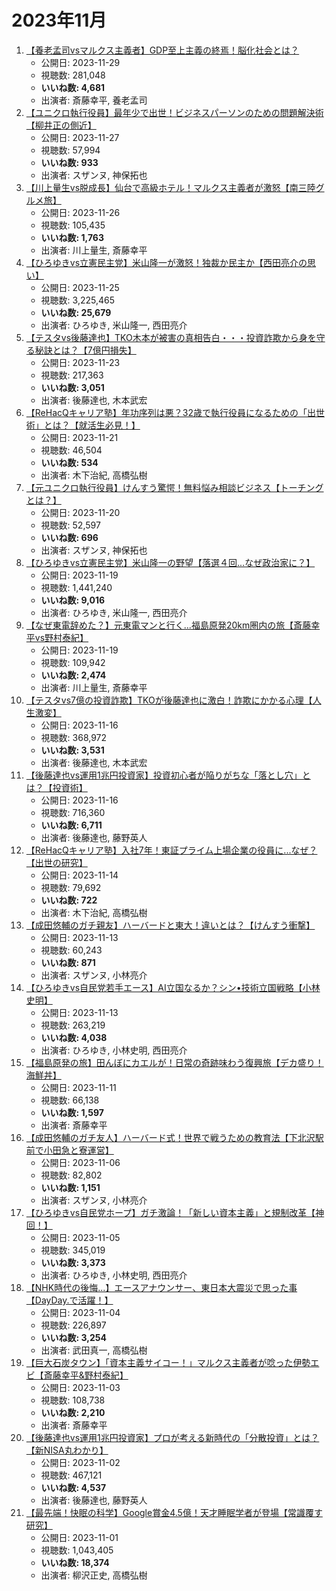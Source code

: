 # 2023年11月

1.  [【養老孟司vsマルクス主義者】GDP至上主義の終焉！脳化社会とは？](https://www.youtube.com/watch?v=MydaJAtKsZk)
    -   公開日: 2023-11-29
    -   視聴数: 281,048
    -   **いいね数: 4,681**
    -   出演者: 斎藤幸平, 養老孟司
2.  [【ユニクロ執行役員】最年少で出世！ビジネスパーソンのための問題解決術【柳井正の側近】](https://www.youtube.com/watch?v=03VeCNQwcIk)
    -   公開日: 2023-11-27
    -   視聴数: 57,994
    -   **いいね数: 933**
    -   出演者: スザンヌ, 神保拓也
3.  [【川上量生vs脱成長】仙台で高級ホテル！マルクス主義者が激怒【南三陸グルメ旅】](https://www.youtube.com/watch?v=lkPNZHjrorc)
    -   公開日: 2023-11-26
    -   視聴数: 105,435
    -   **いいね数: 1,763**
    -   出演者: 川上量生, 斎藤幸平
4.  [【ひろゆきvs立憲民主党】米山隆一が激怒！独裁か民主か【西田亮介の思い】](https://www.youtube.com/watch?v=eOz1CzMBmuQ)
    -   公開日: 2023-11-25
    -   視聴数: 3,225,465
    -   **いいね数: 25,679**
    -   出演者: ひろゆき, 米山隆一, 西田亮介
5.  [【テスタvs後藤達也】TKO木本が被害の真相告白・・・投資詐欺から身を守る秘訣とは？【7億円損失】](https://www.youtube.com/watch?v=280E4OR9c7E)
    -   公開日: 2023-11-23
    -   視聴数: 217,363
    -   **いいね数: 3,051**
    -   出演者: 後藤達也, 木本武宏
6.  [【ReHacQキャリア塾】年功序列は悪？32歳で執行役員になるための「出世術」とは？【就活生必見！】](https://www.youtube.com/watch?v=D0Z_KeBndWI)
    -   公開日: 2023-11-21
    -   視聴数: 46,504
    -   **いいね数: 534**
    -   出演者: 木下治紀, 高橋弘樹
7.  [【元ユニクロ執行役員】けんすう驚愕！無料悩み相談ビジネス【トーチングとは？】](https://www.youtube.com/watch?v=eP_PrxokPI4)
    -   公開日: 2023-11-20
    -   視聴数: 52,597
    -   **いいね数: 696**
    -   出演者: スザンヌ, 神保拓也
8.  [【ひろゆきvs立憲民主党】米山隆一の野望【落選４回...なぜ政治家に？】](https://www.youtube.com/watch?v=Ue3JGrtEO3Y)
    -   公開日: 2023-11-19
    -   視聴数: 1,441,240
    -   **いいね数: 9,016**
    -   出演者: ひろゆき, 米山隆一, 西田亮介
9.  [【なぜ東電辞めた？】元東電マンと行く...福島原発20km圏内の旅【斎藤幸平vs野村泰紀】](https://www.youtube.com/watch?v=R0u-1MMZtes)
    -   公開日: 2023-11-19
    -   視聴数: 109,942
    -   **いいね数: 2,474**
    -   出演者: 川上量生, 斎藤幸平
10. [【テスタvs7億の投資詐欺】TKOが後藤達也に激白！詐欺にかかる心理【人生激変】](https://www.youtube.com/watch?v=EZTsqjUa_Fw)
    -   公開日: 2023-11-16
    -   視聴数: 368,972
    -   **いいね数: 3,531**
    -   出演者: 後藤達也, 木本武宏
11. [【後藤達也vs運用1兆円投資家】投資初心者が陥りがちな「落とし穴」とは？【投資術】](https://www.youtube.com/watch?v=ij7b2WxCrno)
    -   公開日: 2023-11-16
    -   視聴数: 716,360
    -   **いいね数: 6,711**
    -   出演者: 後藤達也, 藤野英人
12. [【ReHacQキャリア塾】入社7年！東証プライム上場企業の役員に...なぜ？【出世の研究】](https://www.youtube.com/watch?v=ZaV7fhK1trU)
    -   公開日: 2023-11-14
    -   視聴数: 79,692
    -   **いいね数: 722**
    -   出演者: 木下治紀, 高橋弘樹
13. [【成田悠輔のガチ親友】ハーバードと東大！違いとは？【けんすう衝撃】](https://www.youtube.com/watch?v=uf0IWgWW2Rk)
    -   公開日: 2023-11-13
    -   視聴数: 60,243
    -   **いいね数: 871**
    -   出演者: スザンヌ, 小林亮介
14. [【ひろゆきvs自民党若手エース】AI立国なるか？シン•技術立国戦略【小林史明】](https://www.youtube.com/watch?v=-JbeYBjHPVA)
    -   公開日: 2023-11-13
    -   視聴数: 263,219
    -   **いいね数: 4,038**
    -   出演者: ひろゆき, 小林史明, 西田亮介
15. [【福島原発の旅】田んぼにカエルが！日常の奇跡味わう復興旅【デカ盛り！海鮮丼】](https://www.youtube.com/watch?v=dHoeKd7UDeE)
    -   公開日: 2023-11-11
    -   視聴数: 66,138
    -   **いいね数: 1,597**
    -   出演者: 斎藤幸平
16. [【成田悠輔のガチ友人】ハーバード式！世界で戦うための教育法【下北沢駅前で小田急と寮運営】](https://www.youtube.com/watch?v=9mJ_1UwSxDs)
    -   公開日: 2023-11-06
    -   視聴数: 82,802
    -   **いいね数: 1,151**
    -   出演者: スザンヌ, 小林亮介
17. [【ひろゆきvs自民党ホープ】ガチ激論！「新しい資本主義」と規制改革【神回！】](https://www.youtube.com/watch?v=Z2hFbfxiJCA)
    -   公開日: 2023-11-05
    -   視聴数: 345,019
    -   **いいね数: 3,373**
    -   出演者: ひろゆき, 小林史明, 西田亮介
18. [【NHK時代の後悔...】エースアナウンサー、東日本大震災で思った事【DayDay.で活躍！】](https://www.youtube.com/watch?v=2n6MNgggHGE)
    -   公開日: 2023-11-04
    -   視聴数: 226,897
    -   **いいね数: 3,254**
    -   出演者: 武田真一, 高橋弘樹
19. [【巨大石炭タウン】「資本主義サイコー！」マルクス主義者が唸った伊勢エビ【斎藤幸平&野村泰紀】](https://www.youtube.com/watch?v=vJKhCj05sbQ)
    -   公開日: 2023-11-03
    -   視聴数: 108,738
    -   **いいね数: 2,210**
    -   出演者: 斎藤幸平
20. [【後藤達也vs運用1兆円投資家】プロが考える新時代の「分散投資」とは？【新NISA丸わかり】](https://www.youtube.com/watch?v=1xcm2-rV-3s)
    -   公開日: 2023-11-02
    -   視聴数: 467,121
    -   **いいね数: 4,537**
    -   出演者: 後藤達也, 藤野英人
21. [【最先端！快眠の科学】Google賞金4.5億！天才睡眠学者が登場【常識覆す研究】](https://www.youtube.com/watch?v=JpOL251JVcY)
    -   公開日: 2023-11-01
    -   視聴数: 1,043,405
    -   **いいね数: 18,374**
    -   出演者: 柳沢正史, 高橋弘樹
